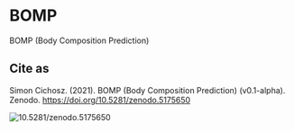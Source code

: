# BOMP
BOMP (Body Composition Prediction)

## Cite as
Simon Cichosz. (2021). BOMP (Body Composition Prediction) (v0.1-alpha). Zenodo. https://doi.org/10.5281/zenodo.5175650

![10.5281/zenodo.5175650](https://zenodo.org/badge/394597069.svg)
